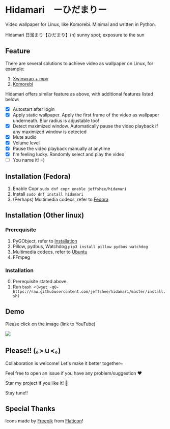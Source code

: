 # Hidamari　ーひだまりー
Video wallpaper for Linux, like Komorebi. Minimal and written in Python.

Hidamari 日溜まり【ひだまり】(n) sunny spot; exposure to the sun

## Feature
There are several solutions to achieve video as wallpaper on Linux, for example:
1. [Xwinwrap + mpv](https://www.linuxuprising.com/2019/05/livestream-wallpaper-for-your-gnome.html)
2. [Komorebi](https://github.com/cheesecakeufo/komorebi)

Hidamari offers similar feature as above, with additional features listed below:
- [x] Autostart after login
- [x] Apply static wallpaper. Apply the first frame of the video as wallpaper underneath. Blur radius is adjustable too!
- [x] Detect maximized window. Automatically pause the video playback if any maximized window is detected
- [x] Mute audio
- [x] Volume level
- [x] Pause the video playback manually at anytime
- [x] I'm feeling lucky. Randomly select and play the video
- [ ] You name it! =)

## Installation (Fedora)
1. Enable Copr `sudo dnf copr enable jeffshee/hidamari`
2. Install `sudo dnf install hidamari`
3. (Perhaps) Multimedia codecs, refer to [Fedora](https://docs.fedoraproject.org/en-US/quick-docs/assembly_installing-plugins-for-playing-movies-and-music/)

## Installation (Other linux)
### Prerequisite
1. PyGObject, refer to [Installation](https://pygobject.readthedocs.io/en/latest/getting_started.html)
2. Pillow, pydbus, Watchdog `pip3 install pillow pydbus watchdog`
3. Multimedia codecs, refer to [Ubuntu](https://itsfoss.com/install-media-codecs-ubuntu/)
4. FFmpeg

### Installation
0. Prerequisite stated above.
1. Run `bash <(wget -qO- https://raw.githubusercontent.com/jeffshee/hidamari/master/install.sh)`

## Demo
Please click on the image (link to YouTube)

[![](res/demo.gif)](http://www.youtube.com/watch?v=EFh4O0xVcFw "")

## Please!! (｡>ｕ<｡)
Collaboration is welcome! Let's make it better together~

Feel free to open an issue if you have any problem/suggestion :heart:

Star my project if you like it! :star2:

Stay tune!!

## Special Thanks
Icons made by [Freepik](http://www.freepik.com/) from [Flaticon](https://www.flaticon.com/)!

